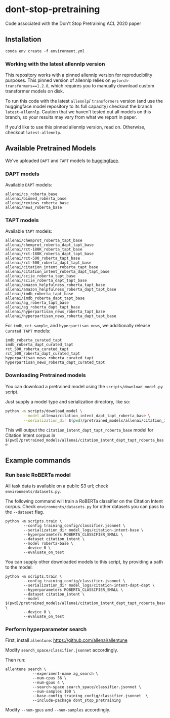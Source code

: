 # dont-stop-pretraining
Code associated with the Don't Stop Pretraining ACL 2020 paper


## Installation

```
conda env create -f environment.yml
```

### Working with the latest allennlp version

This repository works with a pinned allennlp version for reproducibility purposes. This pinned version of allennlp relies on `pytorch-transformers==1.2.0`, which requires you to manually download custom transformer models on disk. 

To run this code with the latest `allennlp`/ `transformers` version (and use the huggingface model repository to its full capacity) checkout the branch `latest-allennlp`. Caution that we haven't tested out all models on this branch, so your results may vary from what we report in paper.

If you'd like to use this pinned allennlp version, read on. Otherwise, checkout `latest-allennlp`.

## Available Pretrained Models

We've uploaded `DAPT` and `TAPT` models to [huggingface](https://huggingface.co/allenai).

### DAPT models

Available `DAPT` models:

```
allenai/cs_roberta_base
allenai/biomed_roberta_base
allenai/reviews_roberta_base
allenai/news_roberta_base
```


### TAPT models

Available `TAPT` models:

```
allenai/chemprot_roberta_tapt_base
allenai/chemprot_roberta_dapt_tapt_base
allenai/rct-180K_roberta_tapt_base
allenai/rct-180K_roberta_dapt_tapt_base
allenai/rct-500_roberta_tapt_base
allenai/rct-500_roberta_dapt_tapt_base
allenai/citation_intent_roberta_tapt_base
allenai/citation_intent_roberta_dapt_tapt_base
allenai/sciie_roberta_tapt_base
allenai/sciie_roberta_dapt_tapt_base
allenai/amazon_helpfulness_roberta_tapt_base
allenai/amazon_helpfulness_roberta_dapt_tapt_base
allenai/imdb_roberta_tapt_base
allenai/imdb_roberta_dapt_tapt_base
allenai/ag_roberta_tapt_base
allenai/ag_roberta_dapt_tapt_base
allenai/hyperpartisan_news_roberta_tapt_base
allenai/hyperpartisan_news_roberta_dapt_tapt_base
```

For `imdb`, `rct-sample`, and `hyperpartisan_news`, we additionally release `Curated TAPT` models:

```
imdb_roberta_curated_tapt
imdb_roberta_dapt_curated_tapt
rct_500_roberta_curated_tapt
rct_500_roberta_dapt_curated_tapt
hyperpartisan_news_roberta_curated_tapt
hyperpartisan_news_roberta_dapt_curated_tapt
```

### Downloading Pretrained models

You can download a pretrained model using the `scripts/download_model.py` script.

Just supply a model type and serialization directory, like so:

```bash
python -m scripts/download_model \
        --model allenai/citation_intent_dapt_tapt_roberta_base \
        --serialization_dir $(pwd)/pretrained_models/allenai/citation_intent_dapt_tapt_roberta_base
```

This will output the `citation_intent_dapt_tapt_roberta_base` model for Citation Intent corpus in `$(pwd)/pretrained_models/allenai/citation_intent_dapt_tapt_roberta_base`

## Example commands

### Run basic RoBERTa model

All task data is available on a public S3 url; check `environments/datasets.py`.

The following command will train a RoBERTa classifier on the Citation Intent corpus. Check `environments/datasets.py` for other datasets you can pass to the `--dataset` flag.

```
python -m scripts.train \
        --config training_config/classifier.jsonnet \
        --serialization_dir model_logs/citation-intent-base \
        --hyperparameters ROBERTA_CLASSIFIER_SMALL \
        --dataset citation_intent \
        --model roberta-base \
        --device 0 \
        --evaluate_on_test
```

You can supply other downloaded models to this script, by providing a path to the model:

```
python -m scripts.train \
        --config training_config/classifier.jsonnet \
        --serialization_dir model_logs/citation-intent-dapt-dapt \
        --hyperparameters ROBERTA_CLASSIFIER_SMALL \
        --dataset citation_intent \
        --model $(pwd)/pretrained_models/allenai/citation_intent_dapt_tapt_roberta_base \
        --device 0 \
        --evaluate_on_test
```

### Perform hyperparameter search

First, install `allentune`: https://github.com/allenai/allentune

Modify `search_space/classifier.jsonnet` accordingly.

Then run:
```
allentune search \
            --experiment-name ag_search \
            --num-cpus 56 \
            --num-gpus 4 \
            --search-space search_space/classifier.jsonnet \
            --num-samples 100 \
            --base-config training_config/classifier.jsonnet  \
            --include-package dont_stop_pretraining
```

Modify `--num-gpus` and `--num-samples` accordingly.